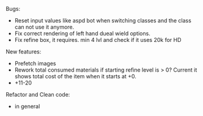 Bugs:
* Reset input values like aspd bot when switching classes and the class can not use it anymore.
* Fix correct rendering of left hand dueal wield options.  
* Fix refine box, it requires. min 4 lvl and check if it uses 20k for HD

New features:
* Prefetch images
* Rework total consumed materials if starting refine level is > 0? Current it shows total cost of the item when it starts at +0.
* +11-20

Refactor and Clean code:
* in general